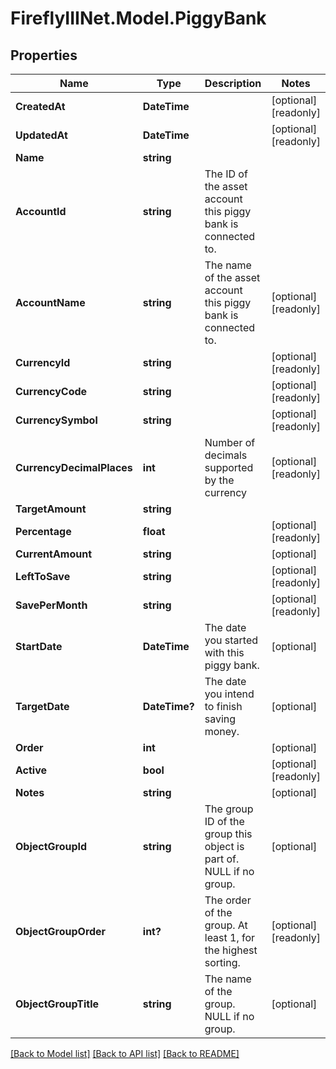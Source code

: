 # FireflyIIINet.Model.PiggyBank

## Properties

Name | Type | Description | Notes
------------ | ------------- | ------------- | -------------
**CreatedAt** | **DateTime** |  | [optional] [readonly] 
**UpdatedAt** | **DateTime** |  | [optional] [readonly] 
**Name** | **string** |  | 
**AccountId** | **string** | The ID of the asset account this piggy bank is connected to. | 
**AccountName** | **string** | The name of the asset account this piggy bank is connected to. | [optional] [readonly] 
**CurrencyId** | **string** |  | [optional] [readonly] 
**CurrencyCode** | **string** |  | [optional] [readonly] 
**CurrencySymbol** | **string** |  | [optional] [readonly] 
**CurrencyDecimalPlaces** | **int** | Number of decimals supported by the currency | [optional] [readonly] 
**TargetAmount** | **string** |  | 
**Percentage** | **float** |  | [optional] [readonly] 
**CurrentAmount** | **string** |  | [optional] 
**LeftToSave** | **string** |  | [optional] [readonly] 
**SavePerMonth** | **string** |  | [optional] [readonly] 
**StartDate** | **DateTime** | The date you started with this piggy bank. | [optional] 
**TargetDate** | **DateTime?** | The date you intend to finish saving money. | [optional] 
**Order** | **int** |  | [optional] 
**Active** | **bool** |  | [optional] [readonly] 
**Notes** | **string** |  | [optional] 
**ObjectGroupId** | **string** | The group ID of the group this object is part of. NULL if no group. | [optional] 
**ObjectGroupOrder** | **int?** | The order of the group. At least 1, for the highest sorting. | [optional] [readonly] 
**ObjectGroupTitle** | **string** | The name of the group. NULL if no group. | [optional] 

[[Back to Model list]](../README.md#documentation-for-models) [[Back to API list]](../README.md#documentation-for-api-endpoints) [[Back to README]](../README.md)

